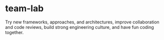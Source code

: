 # team-lab
Try new frameworks, approaches, and architectures, improve collaboration and code reviews, build strong engineering culture, and have fun coding together.
